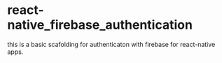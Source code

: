# react-native_firebase_authentication


this is a basic scafolding for authenticaton with firebase for react-native apps.

